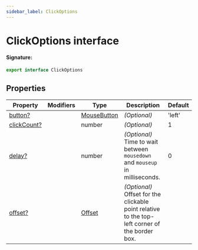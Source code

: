 ```yaml
---
sidebar_label: ClickOptions
---
```


# ClickOptions interface

#### Signature:

```typescript
export interface ClickOptions
```

## Properties

| Property                                              | Modifiers | Type                                      | Description                                                                                        | Default |
| ----------------------------------------------------- | --------- | ----------------------------------------- | -------------------------------------------------------------------------------------------------- | ------- |
| [button?](./puppeteer.clickoptions.button.md)         |           | [MouseButton](./puppeteer.mousebutton.md) | _(Optional)_                                                                                       | 'left'  |
| [clickCount?](./puppeteer.clickoptions.clickcount.md) |           | number                                    | _(Optional)_                                                                                       | 1       |
| [delay?](./puppeteer.clickoptions.delay.md)           |           | number                                    | _(Optional)_ Time to wait between <code>mousedown</code> and <code>mouseup</code> in milliseconds. | 0       |
| [offset?](./puppeteer.clickoptions.offset.md)         |           | [Offset](./puppeteer.offset.md)           | _(Optional)_ Offset for the clickable point relative to the top-left corner of the border box.     |         |
